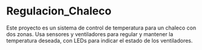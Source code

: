 # Regulacion_Chaleco
Este proyecto es un sistema de control de temperatura para un chaleco con dos zonas. Usa sensores y ventiladores para regular y mantener la temperatura deseada, con LEDs para indicar el estado de los ventiladores.
